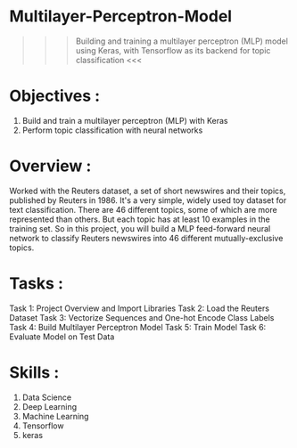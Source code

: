 # Multilayer-Perceptron-Model

>>> Building and training a multilayer perceptron (MLP) model using Keras, with Tensorflow as its backend for topic classification <<<

# Objectives :
1. Build and train a multilayer perceptron (MLP) with Keras
2. Perform topic classification with neural networks

# Overview :
Worked with the Reuters dataset, a set of short newswires and their topics, published by Reuters in 1986. 
It's a very simple, widely used toy dataset for text classification. 
There are 46 different topics, some of which are more represented than others. But each topic has at least 10 examples in the training set. 
So in this project, you will build a MLP feed-forward neural network to classify Reuters newswires into 46 different mutually-exclusive topics.

# Tasks :
Task 1: Project Overview and Import Libraries
Task 2: Load the Reuters Dataset
Task 3: Vectorize Sequences and One-hot Encode Class Labels
Task 4: Build Multilayer Perceptron Model
Task 5: Train Model
Task 6: Evaluate Model on Test Data

# Skills :
1. Data Science
2. Deep Learning
3. Machine Learning
4. Tensorflow
5. keras
